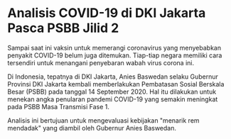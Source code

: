 # Analisis COVID-19 di DKI Jakarta Pasca PSBB Jilid 2
Sampai saat ini vaksin untuk memerangi coronavirus yang menyebabkan penyakit COVID-19 belum juga ditemukan. Tiap-tiap negara memiliki cara tersendiri untuk menangani penyebaran wabah virus corona ini. 

Di Indonesia, tepatnya di DKI Jakarta, Anies Baswedan selaku Gubernur Provinsi DKI Jakarta kembali memberlakukan Pembatasan Sosial Berskala Besar (PSBB) pada tanggal 14 September 2020. Hal itu dilakukan untuk menekan angka penularan pandemi COVID-19 yang semakin meningkat pada PSBB Masa Transmisi Fase 1. 
 
Analisis ini bertujuan untuk mengevaluasi kebijakan "menarik rem mendadak" yang diambil oleh Gubernur Anies Baswedan.
